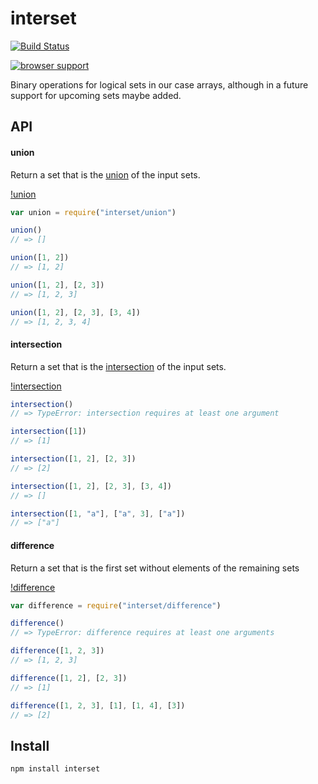 # interset

[![Build Status](https://secure.travis-ci.org/Gozala/interset.png)](http://travis-ci.org/Gozala/interset)

[![browser support](http://ci.testling.com/Gozala/interset.png)](http://ci.testling.com/Gozala/interset)

Binary operations for logical sets in our case arrays, although in a future
support for upcoming sets maybe added.

## API

#### union

Return a set that is the [union][] of the input sets.

[!union](http://upload.wikimedia.org/wikipedia/commons/thumb/3/30/Venn0111.svg/200px-Venn0111.svg.png)


```js
var union = require("interset/union")

union()
// => []

union([1, 2])
// => [1, 2]

union([1, 2], [2, 3])
// => [1, 2, 3]

union([1, 2], [2, 3], [3, 4])
// => [1, 2, 3, 4]
```

#### intersection

Return a set that is the [intersection][] of the input sets.

[!intersection](http://upload.wikimedia.org/wikipedia/commons/thumb/9/99/Venn0001.svg/200px-Venn0001.svg.png)

```js
intersection()
// => TypeError: intersection requires at least one argument

intersection([1])
// => [1]

intersection([1, 2], [2, 3])
// => [2]

intersection([1, 2], [2, 3], [3, 4])
// => []

intersection([1, "a"], ["a", 3], ["a"])
// => ["a"]
```

#### difference

Return a set that is the first set without elements of the remaining sets

[!difference](http://upload.wikimedia.org/wikipedia/commons/thumb/5/5a/Venn0010.svg/200px-Venn0010.svg.png)

```js
var difference = require("interset/difference")

difference()
// => TypeError: difference requires at least one arguments

difference([1, 2, 3])
// => [1, 2, 3]

difference([1, 2], [2, 3])
// => [1]

difference([1, 2, 3], [1], [1, 4], [3])
// => [2]
```

## Install

    npm install interset

[union]:http://en.wikipedia.org/wiki/Union_%28set_theory%29
[intersection]:http://en.wikipedia.org/wiki/Intersection_%28set_theory%29
[difference]:http://en.wikipedia.org/wiki/Set_difference#Relative_complement
